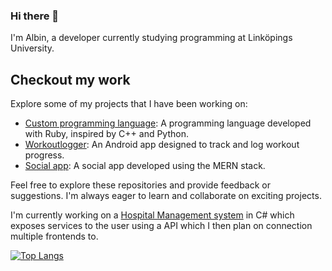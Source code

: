 ### Hi there 👋

I'm Albin, a developer currently studying programming at Linköpings University.

## Checkout my work
Explore some of my projects that I have been working on:
- [Custom programming language](https://github.com/Albin0208/Parser-in-ruby): A programming language developed with Ruby, inspired by C++ and Python.
- [Workoutlogger](https://github.com/Albin0208/WorkoutLogger): An Android app designed to track and log workout progress.
- [Social app](https://github.com/Albin0208/SocialApp): A social app developed using the MERN stack.

Feel free to explore these repositories and provide feedback or suggestions. I'm always eager to learn and collaborate on exciting projects.

I'm currently working on a [Hospital Management system](https://github.com/Albin0208/HospitalManagementSystem) in C# which exposes services to the user using a API which I then plan on connection multiple frontends to.

[![Top Langs](https://github-readme-stats.vercel.app/api/top-langs/?username=albin0208&layout=compact&size_weight=0.5&count_weight=0.5&langs_count=6&exclude_repo=Traningsapp,webbserverprogrammering-1)](https://github.com/anuraghazra/github-readme-stats)
<!--
**Albin0208/albin0208** is a ✨ _special_ ✨ repository because its `README.md` (this file) appears on your GitHub profile.

Here are some ideas to get you started:

- 🔭 I’m currently working on ...
- 🌱 I’m currently learning ...
- 👯 I’m looking to collaborate on ...
- 🤔 I’m looking for help with ...
- 💬 Ask me about ...
- 📫 How to reach me: ...
- 😄 Pronouns: ...
- ⚡ Fun fact: ...
-->
